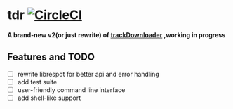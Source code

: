 # tdr [![CircleCI](https://circleci.com/gh/chfanghr/tdr.svg?style=svg)](https://circleci.com/gh/chfanghr/tdr) 
#### A brand-new v2(or just rewrite) of [trackDownloader](https://github.com/chfanghr/trackDownloader) ,working in progress 

## Features and TODO
- [ ] rewrite librespot for better api and error handling
- [ ] add test suite
- [ ] user-friendly command line interface
- [ ] add shell-like support